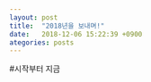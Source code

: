 ```yaml
---
layout: post
title:  "2018년을 보내며!"
date:   2018-12-06 15:22:39 +0900
ategories: posts
---
```


#시작부터 지금
